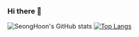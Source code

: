 ### Hi there 👋

<!--
**shlee9999/shlee9999** is a ✨ _special_ ✨ repository because its `README.md` (this file) appears on your GitHub profile.

Here are some ideas to get you started:

- 🔭 I’m currently working on ...
- 🌱 I’m currently learning ...
- 👯 I’m looking to collaborate on ...
- 🤔 I’m looking for help with ...
- 💬 Ask me about ...
- 📫 How to reach me: ...
- 😄 Pronouns: ...
- ⚡ Fun fact: ...
-->

![SeongHoon's GitHub stats](https://github-readme-stats.vercel.app/api?username=shlee9999&show_icons=true&theme=radical)
[![Top Langs](https://github-readme-stats.vercel.app/api/top-langs/?username=shlee9999)](https://github.com/anuraghazra/github-readme-stats)
